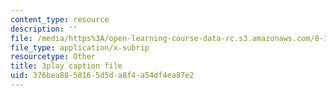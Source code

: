 ```yaml
---
content_type: resource
description: ''
file: /media/https%3A/open-learning-course-data-rc.s3.amazonaws.com/8-13-14-experimental-physics-i-ii-junior-lab-fall-2016-spring-2017/376bea8858165d5da8f4a54df4ea87e2_uyZkD_6fd9c.vtt
file_type: application/x-subrip
resourcetype: Other
title: 3play caption file
uid: 376bea88-5816-5d5d-a8f4-a54df4ea87e2
---
```

